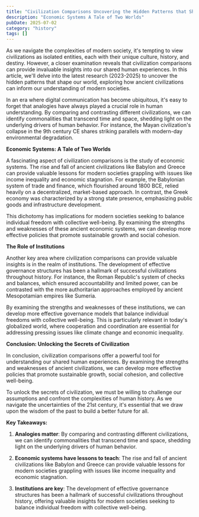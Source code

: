 ```yaml
---
title: "Civilization Comparisons Uncovering the Hidden Patterns that Shape Our World"
description: "Economic Systems A Tale of Two Worlds"
pubDate: 2025-07-02
category: "history"
tags: []
---
```


As we navigate the complexities of modern society, it's tempting to view civilizations as isolated entities, each with their unique culture, history, and destiny. However, a closer examination reveals that civilization comparisons can provide invaluable insights into our shared human experiences. In this article, we'll delve into the latest research (2023-2025) to uncover the hidden patterns that shape our world, exploring how ancient civilizations can inform our understanding of modern societies.

In an era where digital communication has become ubiquitous, it's easy to forget that analogies have always played a crucial role in human understanding. By comparing and contrasting different civilizations, we can identify commonalities that transcend time and space, shedding light on the underlying drivers of human behavior. For instance, the Mayan civilization's collapse in the 9th century CE shares striking parallels with modern-day environmental degradation.

**Economic Systems: A Tale of Two Worlds**

A fascinating aspect of civilization comparisons is the study of economic systems. The rise and fall of ancient civilizations like Babylon and Greece can provide valuable lessons for modern societies grappling with issues like income inequality and economic stagnation. For example, the Babylonian system of trade and finance, which flourished around 1800 BCE, relied heavily on a decentralized, market-based approach. In contrast, the Greek economy was characterized by a strong state presence, emphasizing public goods and infrastructure development.

This dichotomy has implications for modern societies seeking to balance individual freedom with collective well-being. By examining the strengths and weaknesses of these ancient economic systems, we can develop more effective policies that promote sustainable growth and social cohesion.

**The Role of Institutions**

Another key area where civilization comparisons can provide valuable insights is in the realm of institutions. The development of effective governance structures has been a hallmark of successful civilizations throughout history. For instance, the Roman Republic's system of checks and balances, which ensured accountability and limited power, can be contrasted with the more authoritarian approaches employed by ancient Mesopotamian empires like Sumeria.

By examining the strengths and weaknesses of these institutions, we can develop more effective governance models that balance individual freedoms with collective well-being. This is particularly relevant in today's globalized world, where cooperation and coordination are essential for addressing pressing issues like climate change and economic inequality.

**Conclusion: Unlocking the Secrets of Civilization**

In conclusion, civilization comparisons offer a powerful tool for understanding our shared human experiences. By examining the strengths and weaknesses of ancient civilizations, we can develop more effective policies that promote sustainable growth, social cohesion, and collective well-being.

To unlock the secrets of civilization, we must be willing to challenge our assumptions and confront the complexities of human history. As we navigate the uncertainties of the 21st century, it's essential that we draw upon the wisdom of the past to build a better future for all.

**Key Takeaways:**

1. **Analogies matter**: By comparing and contrasting different civilizations, we can identify commonalities that transcend time and space, shedding light on the underlying drivers of human behavior.

2. **Economic systems have lessons to teach**: The rise and fall of ancient civilizations like Babylon and Greece can provide valuable lessons for modern societies grappling with issues like income inequality and economic stagnation.

3. **Institutions are key**: The development of effective governance structures has been a hallmark of successful civilizations throughout history, offering valuable insights for modern societies seeking to balance individual freedom with collective well-being.